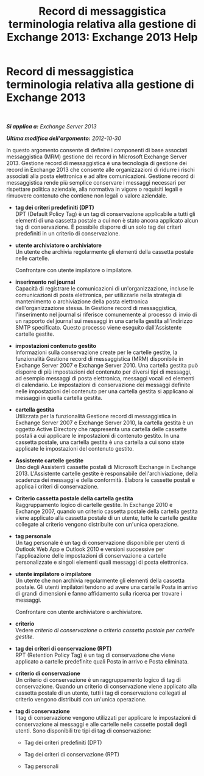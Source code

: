 ﻿---
title: 'Record di messaggistica terminologia relativa alla gestione di Exchange 2013: Exchange 2013 Help'
TOCTitle: Record di messaggistica terminologia relativa alla gestione di Exchange 2013
ms:assetid: de3e3503-6de3-4666-aeb9-cd877efb93bb
ms:mtpsurl: https://technet.microsoft.com/it-it/library/Bb408414(v=EXCHG.150)
ms:contentKeyID: 50481859
ms.date: 05/22/2018
mtps_version: v=EXCHG.150
ms.translationtype: MT
---

# Record di messaggistica terminologia relativa alla gestione di Exchange 2013

 

_**Si applica a:** Exchange Server 2013_

_**Ultima modifica dell'argomento:** 2012-10-30_

In questo argomento consente di definire i componenti di base associati messaggistica (MRM) gestione dei record in Microsoft Exchange Server 2013. Gestione record di messaggistica è una tecnologia di gestione dei record in Exchange 2013 che consente alle organizzazioni di ridurre i rischi associati alla posta elettronica e ad altre comunicazioni. Gestione record di messaggistica rende più semplice conservare i messaggi necessari per rispettare politica aziendale, alla normativa in vigore o requisiti legali e rimuovere contenuto che contiene non legali o valore aziendale.

  - **tag dei criteri predefiniti (DPT)**  
    DPT (Default Policy Tag) è un tag di conservazione applicabile a tutti gli elementi di una cassetta postale a cui non è stato ancora applicato alcun tag di conservazione. È possibile disporre di un solo tag dei criteri predefiniti in un criterio di conservazione.

<!-- end list -->

  - **utente archiviatore o archiviatore**  
    Un utente che archivia regolarmente gli elementi della cassetta postale nelle cartelle.
    
    Confrontare con utente impilatore o impilatore.

<!-- end list -->

  - **inserimento nel journal**  
    Capacità di registrare le comunicazioni di un'organizzazione, incluse le comunicazioni di posta elettronica, per utilizzarle nella strategia di mantenimento o archiviazione della posta elettronica dell'organizzazione stessa. In Gestione record di messaggistica, l'inserimento nel journal si riferisce comunemente al processo di invio di un rapporto del journal sui messaggi in una cartella gestita all'indirizzo SMTP specificato. Questo processo viene eseguito dall'Assistente cartelle gestite.

<!-- end list -->

  - **impostazioni contenuto gestito**  
    Informazioni sulla conservazione create per le cartelle gestite, la funzionalità Gestione record di messaggistica (MRM) disponibile in Exchange Server 2007 e Exchange Server 2010. Una cartella gestita può disporre di più impostazioni del contenuto per diversi tipi di messaggi, ad esempio messaggi di posta elettronica, messaggi vocali ed elementi di calendario. Le impostazioni di conservazione dei messaggi definite nelle impostazioni del contenuto per una cartella gestita si applicano ai messaggi in quella cartella gestita.

<!-- end list -->

  - **cartella gestita**  
    Utilizzata per la funzionalità Gestione record di messaggistica in Exchange Server 2007 e Exchange Server 2010, la cartella gestita è un oggetto Active Directory che rappresenta una cartella delle cassette postali a cui applicare le impostazioni di contenuto gestito. In una cassetta postale, una cartella gestita è una cartella a cui sono state applicate le impostazioni del contenuto gestito.

<!-- end list -->

  - **Assistente cartelle gestite**  
    Uno degli Assistenti cassette postali di Microsoft Exchange in Exchange 2013. L'Assistente cartelle gestite è responsabile dell'archiviazione, della scadenza dei messaggi e della conformità. Elabora le cassette postali e applica i criteri di conservazione.

<!-- end list -->

  - **Criterio cassetta postale della cartella gestita**  
    Raggruppamento logico di cartelle gestite. In Exchange 2010 e Exchange 2007, quando un criterio cassetta postale della cartella gestita viene applicato alla cassetta postale di un utente, tutte le cartelle gestite collegate al criterio vengono distribuite con un'unica operazione.

<!-- end list -->

  - **tag personale**  
    Un tag personale è un tag di conservazione disponibile per utenti di Outlook Web App e Outlook 2010 e versioni successive per l'applicazione delle impostazioni di conservazione a cartelle personalizzate e singoli elementi quali messaggi di posta elettronica.

<!-- end list -->

  - **utente impilatore o impilatore**  
    Un utente che non archivia regolarmente gli elementi della cassetta postale. Gli utenti impilatori tendono ad avere una cartelle Posta in arrivo di grandi dimensioni e fanno affidamento sulla ricerca per trovare i messaggi.
    
    Confrontare con utente archiviatore o archiviatore.

<!-- end list -->

  - **criterio**  
    Vedere *criterio di conservazione* o *criterio cassetta postale per cartelle gestite*.

<!-- end list -->

  - **tag dei criteri di conservazione (RPT)**  
    RPT (Retention Policy Tag) è un tag di conservazione che viene applicato a cartelle predefinite quali Posta in arrivo e Posta eliminata.

<!-- end list -->

  - **criterio di conservazione**  
    Un criterio di conservazione è un raggruppamento logico di tag di conservazione. Quando un criterio di conservazione viene applicato alla cassetta postale di un utente, tutti i tag di conservazione collegati al criterio vengono distribuiti con un'unica operazione.

<!-- end list -->

  - **tag di conservazione**  
    I tag di conservazione vengono utilizzati per applicare le impostazioni di conservazione ai messaggi e alle cartelle nelle cassette postali degli utenti. Sono disponibili tre tipi di tag di conservazione:
    
      - Tag dei criteri predefiniti (DPT)
    
      - Tag dei criteri di conservazione (RPT)
    
      - Tag personali

